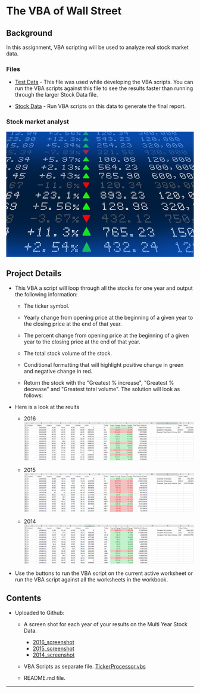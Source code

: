# The VBA of Wall Street

## Background

In this assignment, VBA scripting will be used to analyze real stock market data.

### Files

- [Test Data](Resources/alphabetical_testing_MBM.xlsm) - This file was used while developing the VBA scripts. You can run the VBA scripts against this file to see the results faster than running through the larger Stock Data file.

- [Stock Data](Resources/Multiple_year_stock_data.xlsm) - Run VBA scripts on this data to generate the final report.

### Stock market analyst

![stock Market](Images/stockmarket.jpg)

## Project Details

- This VBA a script will loop through all the stocks for one year and output the following information:

  - The ticker symbol.

  - Yearly change from opening price at the beginning of a given year to the closing price at the end of that year.

  - The percent change from opening price at the beginning of a given year to the closing price at the end of that year.

  - The total stock volume of the stock.

  - Conditional formatting that will highlight positive change in green and negative change in red.

  - Return the stock with the "Greatest % increase", "Greatest % decrease" and "Greatest total volume". The solution will look as follows:

- Here is a look at the reults

  - 2016 ![2016_screenshot](Images/2016_screenshot.png)

  - 2015 ![2015_screenshot](Images/2015_screenshot.png)

  - 2014 ![2014_screenshot](Images/2014_screenshot.png)

- Use the buttons to run the VBA script on the current active worksheet or run the VBA script against all the worksheets in the workbook.

## Contents

- Uploaded to Github:

  - A screen shot for each year of your results on the Multi Year Stock Data.

    - [2016_screenshot](Images/2016_screenshot.png)
    - [2015_screenshot](Images/2015_screenshot.png)
    - [2014_screenshot](Images/2014_screenshot.png)

  - VBA Scripts as separate file. [TickerProcessor.vbs](Resources/TickerProcessor.vbs)

  - README.md file.

---

